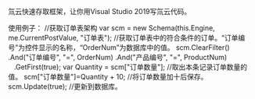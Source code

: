 氚云快速存取框架，让你用Visual Studio 2019写氚云代码。

使用例子：
//获取订单表架构
var scm = new Schema(this.Engine, me.CurrentPostValue, "订单表");
//获取订单表中的符合条件的订单。“订单编号”为控件显示的名称，“OrderNum”为数据库中的值。
scm.ClearFilter()
   .And("订单编号", "=", OrderNum)
   .And("产品编号", "=", ProductNum)
   .GetFirst(true);
var Quantity = scm["订单数量"];    //取出本条记录订单数量的值。
scm["订单数量"]=Quantity + 10;    //将订单数量加十后保存。
scm.Update(true);  //更新到数据库。
